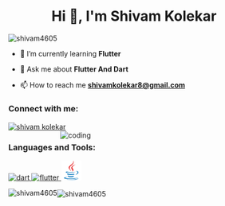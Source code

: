 
<h1 align="center">Hi 👋, I'm Shivam Kolekar</h1>
<p align="left"> <img src="https://komarev.com/ghpvc/?username=shivam4605&label=Profile%20views&color=0e75b6&style=flat" alt="shivam4605" /> </p>

- 🌱 I’m currently learning **Flutter**

- 💬 Ask me about **Flutter And Dart**

- 📫 How to reach me **shivamkolekar8@gmail.com**

<h3 align="left">Connect with me:</h3>
<p align="left">
<a href="https://linkedin.com/in/shivam kolekar" target="blank"><img align="center" src="https://raw.githubusercontent.com/rahuldkjain/github-profile-readme-generator/master/src/images/icons/Social/linked-in-alt.svg" alt="shivam kolekar" height="30" width="40" /></a>

<img align="right" alt="coding" width="400" src="https://user-images.githubusercontent.com/55389276/140866485-8fb1c876-9a8f-4d6a-98dc-08c4981eaf70.gif">
</p>

<h3 align="left">Languages and Tools:</h3>
<p align="left"> <a href="https://dart.dev" target="_blank" rel="noreferrer"> <img src="https://www.vectorlogo.zone/logos/dartlang/dartlang-icon.svg" alt="dart" width="40" height="40"/> </a> <a href="https://flutter.dev" target="_blank" rel="noreferrer"> <img src="https://www.vectorlogo.zone/logos/flutterio/flutterio-icon.svg" alt="flutter" width="40" height="40"/> </a> <a href="https://www.java.com" target="_blank" rel="noreferrer"> <img src="https://raw.githubusercontent.com/devicons/devicon/master/icons/java/java-original.svg" alt="java" width="40" height="40"/> </a> </p>

<p><img align="left" src="https://github-readme-stats.vercel.app/api/top-langs?username=shivam4605&show_icons=true&locale=en&layout=compact" alt="shivam4605" /></p>



<p><img align="center" src="https://github-readme-streak-stats.herokuapp.com/?user=shivam4605&" alt="shivam4605" /></p>
